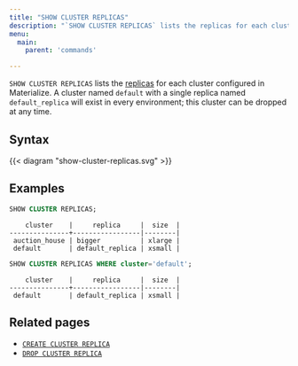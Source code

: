 ```yaml
---
title: "SHOW CLUSTER REPLICAS"
description: "`SHOW CLUSTER REPLICAS` lists the replicas for each cluster configured in Materialize."
menu:
  main:
    parent: 'commands'

---
```


`SHOW CLUSTER REPLICAS` lists the [replicas](/overview/key-concepts/#cluster-replicas) for each cluster configured in Materialize. A cluster named `default` with a single replica named `default_replica` will exist in every environment; this cluster can be dropped at any time.

## Syntax

{{< diagram "show-cluster-replicas.svg" >}}

## Examples

```sql
SHOW CLUSTER REPLICAS;
```

```nofmt
    cluster    |     replica     |  size  |
---------------+-----------------|--------|
 auction_house | bigger          | xlarge |
 default       | default_replica | xsmall |
```

```sql
SHOW CLUSTER REPLICAS WHERE cluster='default';
```

```nofmt
    cluster    |     replica     |  size  |
---------------+-----------------|--------|
 default       | default_replica | xsmall |
```


## Related pages

- [`CREATE CLUSTER REPLICA`](../create-cluster-replica)
- [`DROP CLUSTER REPLICA`](../drop-cluster-replica)
